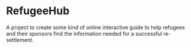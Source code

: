 # RefugeeHub
A project to create some kind of online interactive guide to help refugees and their sponsors find the information
needed for a successful re-settlement.
